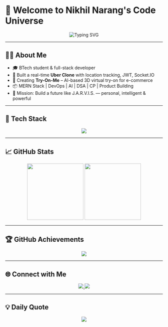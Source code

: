 # 🚀 Welcome to Nikhil Narang's Code Universe

<div align="center">
  <img src="https://readme-typing-svg.demolab.com?font=Fira+Code&weight=700&size=32&duration=3000&pause=1000&color=00FFD5&center=true&vCenter=true&multiline=true&width=1000&height=150&lines=Code.+Create.+Conquer.;Building+AI-Powered+Experiences.;Ready+for+the+Next+Big+Thing!" alt="Typing SVG" />
</div>

---

## 👨‍💻 About Me

- 🎓 BTech student & full-stack developer  
- 🚗 Built a real-time **Uber Clone** with location tracking, JWT, Socket.IO  
- 🧠 Creating **Try-On-Me** – AI-based 3D virtual try-on for e-commerce  
- 📦 MERN Stack | DevOps | AI | DSA | CP | Product Building  
- 🦾 Mission: Build a future like J.A.R.V.I.S. — personal, intelligent & powerful

---

## 🚀 Tech Stack

<div align="center">
  <img src="https://skillicons.dev/icons?i=js,ts,react,nextjs,nodejs,express,mongodb,threejs,python,git,github,docker,vercel,figma" />
</div>

---

## 📈 GitHub Stats

<div align="center">
  <img height="180em" src="https://github-readme-stats.vercel.app/api?username=narang25&show_icons=true&theme=radical&hide_border=true" />
  <img height="180em" src="https://github-readme-stats.vercel.app/api/top-langs/?username=narang25&layout=compact&theme=radical&hide_border=true" />
</div>

---

## 🏆 GitHub Achievements

<div align="center">
  <img src="https://github-profile-trophy.vercel.app/?username=narang25&theme=radical&no-frame=true&no-bg=true&column=7&margin-w=15" />
</div>

---

## 🌐 Connect with Me

<div align="center">
  <a href="https://linkedin.com/in/nikhilnarang" target="_blank">
    <img src="https://img.shields.io/badge/LinkedIn-Nikhil%20Narang-0077B5?style=for-the-badge&logo=linkedin&logoColor=white" />
  </a>
  <a href="mailto:nikhilnarang2505@gmail.com">
    <img src="https://img.shields.io/badge/Gmail-nikhilnarang2505-EA4335?style=for-the-badge&logo=gmail&logoColor=white" />
  </a>
</div>

---

## 💡 Daily Quote

<div align="center">
  <img src="https://quotes-github-readme.vercel.app/api?type=horizontal&theme=dark" />
</div>
